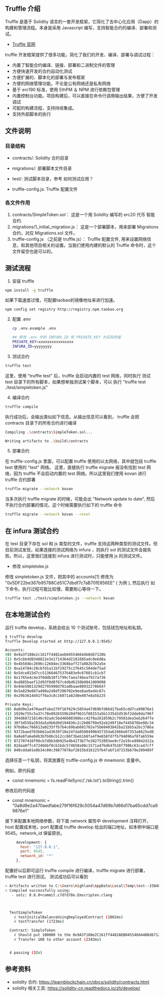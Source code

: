 ## Truffle 介绍

Truffle 是基于 Solidity 语言的一套开发框架，它简化了去中心化应用（Dapp）的构建和管理流程。本身是采用 Javascript 编写，支持智能合约的编译、部署和测试。

- [Truffle 官网](https://www.trufflesuite.com/docs/truffle/quickstart)

truffle 开发框架提供了很多功能，简化了我们的开发、编译、部署与调试过程：

- 内置了智能合约编译、链接、部署和二进制文件的管理
- 方便快速开发的合约自动化测试
- 方便扩展的、脚本化的部署与发布框架
- 方便的网络管理功能。不论是公有网络还是私有网络
- 基于 erc190 标准，使用 EthPM ＆ NPM 进行依赖包管理
- 内置控制台功能。项目构建后，可以直接在命令行调用输出结果，方便了开发调试
- 可配的构建流程，支持持续集成。
- 支持外部脚本的执行

## 文件说明

### 目录结构

- contracts/: Solidity 合约目录

- migrations/: 部署脚本文件目录

- test/: 测试脚本目录，参考 如何测试应用？

- truffle-config.js: Truffle 配置文件

### 各文件作用

1. contracts/SimpleToken.sol： 这是一个用 Solidity 编写的 erc20 代币 智能合约.
2. migrations/1_initial_migration.js： 这是一个部署脚本，用来部署 Migrations 合约，对应 Migrations.sol 文件。
3. truffle-config.js （之前是 truffle.js）： Truffle 配置文件, 用来设置网络信息，和其他项目相关的设置。当我们使用内建的默认的 Truffle 命令时，这个文件留空也是可以的。

## 测试流程

1. 安装 truffle  
```bash
npm install -g truffle
```
如果下载速度过慢，可配置taobao的镜像地址来进行加速。
```
npm config set registry http://registry.npm.taobao.org
```  

2. 配置 .env

   ```sh
   cp .env.example .env

   ## 修改 .env 中的 INFURA_ID 和 PRIVATE_KEY 为实际的值
   PRIVATE_KEY=xxxxxxxxxxxxxxxx
   INFURA_ID=yyyyyyyy
   ```

3. 测试合约  
```bash
truffle test
```

这里，使用 "truffle test" 后，truffle 会启动内置的 test 网络，同时执行 测试 test 目录下的所有脚本，如果想单独测试某个脚本，可以
执行 "truffle test ./test/simpletoken.js"

4. 编译合约  
```bash
truffle compile
```

执行成功后，会输出类似如下信息。从输出信息可以看到， truffle 会把 contracts 目录下的所有合约进行编译

```bash
Compiling .\contracts\SimpleToken.sol...

Writing artifacts to .\build\contracts
```

5. 部署合约

在 truffle-config.js 里面，可以配置 truffle 使用的以太网络，其中就包括 truffle test 使用的 "test" 网络。
这里，直接执行 truffle migrate 报没有找到 test 网络，因为 truffle 不会启动内置的 test 网络。所以这里我们使用 kovan 进行 truffle 合约部署

```bash
truffle migrate --network kovan
```

当多次执行 truffle migrate 的时候，可能会出 "Network update to date", 然后不执行合约部署的情况，这个时候需要执行如下的 truffle 命令

```bash
truffle migrate --network kovan --reset
```

## 在 infura 测试合约

在 test 目录下存在 sol 和 js 类型的文件，truffle 支持这两种类型的测试文件。但目前测试发现，如果连接的测试网络为 infura ，则执行
sol 的测试文件会报失败。所以，这里我们连接到 infura 进行测试时，只能使用 js 的测试文件。

- 修改 simpletoke.js

修改 simpletoken.js 文件，把其中的 accounts[1] 修改为 "0x5DF22be367b95788Cd51C7dbdf7c7aB70fE856EE" ( 为例 ), 然后执行
如下命令。执行过程可能比较慢，需要耐心等待一下。

```bash
truffle test ./test/simpletoken.js --network kovan
```

## 在本地测试合约

运行 truffle develop，系统会给出 10 个测试账号，包括钱包地址和私钥。

```bash
$ truffle develop
Truffle Develop started at http://127.0.0.1:9545/

Accounts:
(0) 0x9a3f188e2c161ff4482aeb045546644b8d67120b
(1) 0x5cbbdd0348822e3e1714364d2181685adc0e6d8a
(2) 0x4b584bc2696c12684ec3368baff27a882b7b2a5e
(3) 0xa14784c20cbfd1a11bf29275c2f645c504def5ad
(4) 0x5dce815d7cc51366467537b483e9c67681cb1cb7
(5) 0x1765e4c4e3f0ddb10f1f99cfaea746ea7917a736
(6) 0xd885baef12d93f0d8f67c4dbd6150b0841009098
(7) 0x9de5081329d2795990d701a0baae889322786647
(8) 0x5e829e607a498a2d9df206f02e9ee8ae9ad4c67c
(9) 0x29b3614d41ff6a3c8c16871a82d0e407e8a5b225

Private Keys:
(0) 0a8d9e2a470aedfabe279f16f629c5054a47d69b7d66d17ba65cdd7ca99876e1
(1) 1920e755c5a37c78e8926559b20df9631f88153a5b1335d2d53bf2dde0da796f
(2) 394d687218146c92adc5bd46600360bcc42f0a261859b2c79501dea5eb264ffe
(3) 30f3d558a203da5a9b6d9d194836c2c2b08799e92eb2d9f18ef445878be98c34
(4) 97bd6ec766613a0235ffb7b4c69bab601702e75b68403842ba21bb5a2bc3786a
(5) 9372baed783bb62ad3639f10e24fda0580490845735da62666e87353a8625ed0
(6) 0a8e8fa6e04b3bfb06cb12cc86f3beb168fa4f9e658fd7fb794096af8fa6559e
(7) 872707416f98cb7d8b3db925e4b4273b77e382753893ee9cf2e19ce89842d12a
(8) 82daa8ffc47246bbf0cb1bdc574658a98c1571a47bd647b18f7986c63ca47cff
(9) 040cdda01e0b34c00c39877078af2015bd16125fb4fabf1d7153b679e209409f

```

选择任意一个私钥，将其放置在 truffle-config.js 中 mnemonic 变量中。

例如，原代码是

- const mnemonic = fs.readFileSync('./sk.txt').toString().trim()

修改后的代码是

- const mnemonic = "0a8d9e2a470aedfabe279f16f629c5054a47d69b7d66d17ba65cdd7ca99876e1"

接下来配置本地网络参数，将下面 network 属性中 development 注释打开，host 配置成本地，port 配置成 truffle develop 给出的端口地址，如本例中端口是 9545。network_id 保留原状。

```js
     development: {
       host: "127.0.0.1",
       port: 9545,
       network_id: "*"
     },
```

配置好以后即可运行 truffle compile 进行编译，truffle migrate 进行部署，truffle test 进行测试。
测试成功后可以看到

```bash
> Artifacts written to C:\Users\Highland\AppData\Local\Temp\test--33840-ApHyOzehxOdp
> Compiled successfully using:
   - solc: 0.8.0+commit.c7dfd78e.Emscripten.clang



  TestSimpleToken
    √ testInitialBalanceUsingDeployedContract (1802ms)
    √ testTransfer (1723ms)

  Contract: SimpleToken
    √ Should put 100000 to the 0x9A3f188e2C161ff4482AEB045546644B8d67120B (1773ms)
    √ Transfer 100 to other account (2342ms)


  4 passing (32s)

```

## 参考资料
- solidity 合约: https://learnblockchain.cn/docs/solidity/contracts.html  
- solidity 相关工具: https://solidity-cn.readthedocs.io/zh/develop/ 
